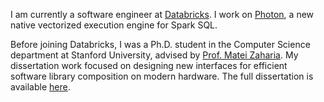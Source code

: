I am currently a software engineer at [Databricks](https://www.databricks.com).
I work on [Photon](https://www.youtube.com/watch?v=o54YMz8zvCY), a new native
vectorized execution engine for Spark SQL.

Before joining Databricks, I was a Ph.D. student in the Computer Science
department at Stanford University, advised by [Prof. Matei
Zaharia](https://cs.stanford.edu/~matei/). My dissertation work focused on
designing new interfaces for efficient software library composition on modern
hardware. The full dissertation is available
[here](https://searchworks.stanford.edu/view/13595445).

